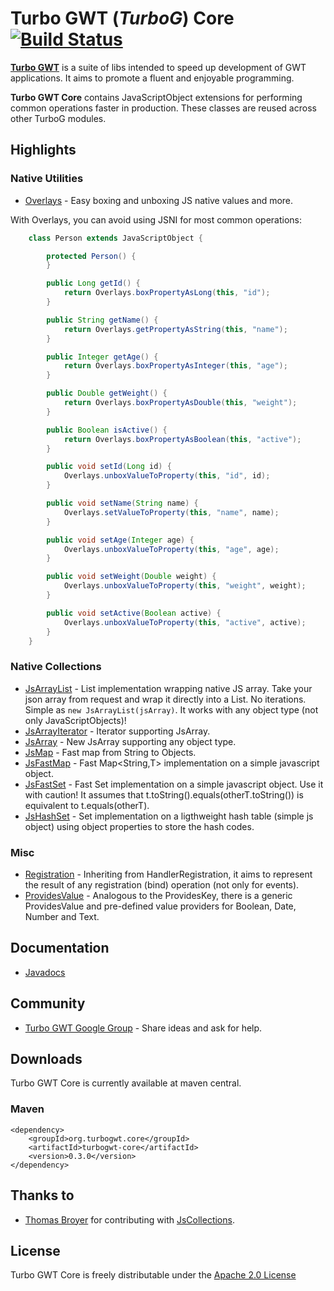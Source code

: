 Turbo GWT (*TurboG*) Core [![Build Status](https://travis-ci.org/growbit/turbogwt-core.svg?branch=master)](https://travis-ci.org/growbit/turbogwt-core)
==
[**Turbo GWT**](http://github.com/growbit/turbogwt) is a suite of libs intended to speed up development of GWT applications. It aims to promote a fluent and enjoyable programming.

**Turbo GWT Core** contains JavaScriptObject extensions for performing common operations faster in production. These classes are reused across other TurboG modules.

## Highlights

### Native Utilities
* [Overlays](http://growbit.github.io/turbogwt-core/javadoc/apidocs/org/turbogwt/core/js/Overlays.html) - Easy boxing and unboxing JS native values and more.
 
With Overlays, you can avoid using JSNI for most common operations:
```java
    class Person extends JavaScriptObject {

        protected Person() {
        }

        public Long getId() {
            return Overlays.boxPropertyAsLong(this, "id");
        }

        public String getName() {
            return Overlays.getPropertyAsString(this, "name");
        }

        public Integer getAge() {
            return Overlays.boxPropertyAsInteger(this, "age");
        }

        public Double getWeight() {
            return Overlays.boxPropertyAsDouble(this, "weight");
        }

        public Boolean isActive() {
            return Overlays.boxPropertyAsBoolean(this, "active");
        }

        public void setId(Long id) {
            Overlays.unboxValueToProperty(this, "id", id);
        }

        public void setName(String name) {
            Overlays.setValueToProperty(this, "name", name);
        }

        public void setAge(Integer age) {
            Overlays.unboxValueToProperty(this, "age", age);
        }

        public void setWeight(Double weight) {
            Overlays.unboxValueToProperty(this, "weight", weight);
        }

        public void setActive(Boolean active) {
            Overlays.unboxValueToProperty(this, "active", active);
        }
    }
```

### Native Collections
* [JsArrayList](https://github.com/growbit/turbogwt-core/blob/master/src/main/java/org/turbogwt/core/js/collections/JsArrayList.java) - List implementation wrapping native JS array. Take your json array from request and wrap it directly into a List. No iterations. Simple as <code>new JsArrayList(jsArray)</code>. It works with any object type (not only JavaScriptObjects)!
* [JsArrayIterator](http://growbit.github.io/turbogwt-core/javadoc/apidocs/org/turbogwt/core/js/collections/JsArrayIterator.html) - Iterator supporting JsArray.
* [JsArray](http://growbit.github.io/turbogwt-core/javadoc/apidocs/org/turbogwt/core/js/collections/JsArray.html) - New JsArray supporting any object type.
* [JsMap](http://growbit.github.io/turbogwt-core/javadoc/apidocs/org/turbogwt/core/js/collections/JsMap.html) - Fast map from String to Objects.
* [JsFastMap](http://growbit.github.io/turbogwt-core/javadoc/apidocs/org/turbogwt/core/js/collections/JsFastMap.html) - Fast Map<String,T> implementation on a simple javascript object.
* [JsFastSet](http://growbit.github.io/turbogwt-core/javadoc/apidocs/org/turbogwt/core/js/collections/JsFastSet.html) - Fast Set<T> implementation on a simple javascript object. Use it with caution! It assumes that t.toString().equals(otherT.toString()) is equivalent to t.equals(otherT).
* [JsHashSet](http://growbit.github.io/turbogwt-core/javadoc/apidocs/org/turbogwt/core/js/collections/JsHashSet.html) - Set<T> implementation on a ligthweight hash table (simple js object) using object properties to store the hash codes.

### Misc
* [Registration](http://growbit.github.io/turbogwt-core/javadoc/apidocs/org/turbogwt/core/util/Registration.html) - Inheriting from HandlerRegistration, it aims to represent the result of any registration (bind) operation (not only for events).
* [ProvidesValue](http://growbit.github.io/turbogwt-core/javadoc/apidocs/org/turbogwt/core/util/ProvidesValue.html) - Analogous to the ProvidesKey, there is a generic ProvidesValue and pre-defined value providers for Boolean, Date, Number and Text.

## Documentation
* [Javadocs](http://growbit.github.io/turbogwt-core/javadoc/apidocs/index.html)

## Community
* [Turbo GWT Google Group](http://groups.google.com/d/forum/turbogwt) - Share ideas and ask for help.

## Downloads
Turbo GWT Core is currently available at maven central.

### Maven
```
<dependency>
    <groupId>org.turbogwt.core</groupId>
    <artifactId>turbogwt-core</artifactId>
    <version>0.3.0</version>
</dependency>
```

## Thanks to
* [Thomas Broyer](https://plus.google.com/u/0/+ThomasBroyer) for contributing with [JsCollections](http://code.google.com/p/gwt-in-the-air/source/browse/#svn%2Ftrunk%2Fsrc%2Fnet%2Fltgt%2Fgwt%2Fjscollections%2Fclient%253Fstate%253Dclosed).

## License
Turbo GWT Core is freely distributable under the [Apache 2.0 License](http://www.apache.org/licenses/LICENSE-2.0.html)
